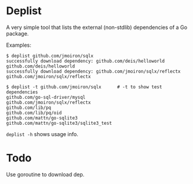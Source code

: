 # Deplist

A very simple tool that lists the external (non-stdlib) dependencies of a Go package.

Examples:

    $ deplist github.com/jmoiron/sqlx 
    successfully download dependency: github.com/deis/helloworld
    github.com/deis/helloworld
    successfully download dependency: github.com/jmoiron/sqlx/reflectx
    github.com/jmoiron/sqlx/reflectx

    $ deplist -t github.com/jmoiron/sqlx      # -t to show test dependencies
    github.com/go-sql-driver/mysql
    github.com/jmoiron/sqlx/reflectx
    github.com/lib/pq
    github.com/lib/pq/oid
    github.com/mattn/go-sqlite3
    github.com/mattn/go-sqlite3/sqlite3_test

`deplist -h` shows usage info.


# Todo

Use goroutine to download dep.
